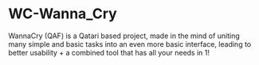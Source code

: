 # WC-Wanna_Cry
WannaCry (QAF) is a Qatari based project, made in the mind of uniting many simple and basic tasks into an even more basic interface, leading to better usability + a combined tool that has all your needs in 1!
